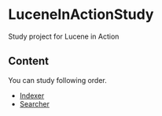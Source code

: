 # LuceneInActionStudy
Study project for Lucene in Action

## Content
You can study following order.
 - [Indexer](https://github.com/HIPERCUBE/LuceneInActionStudy/Indexer)
 - [Searcher](https://github.com/HIPERCUBE/LuceneInActionStudy/Searche)
